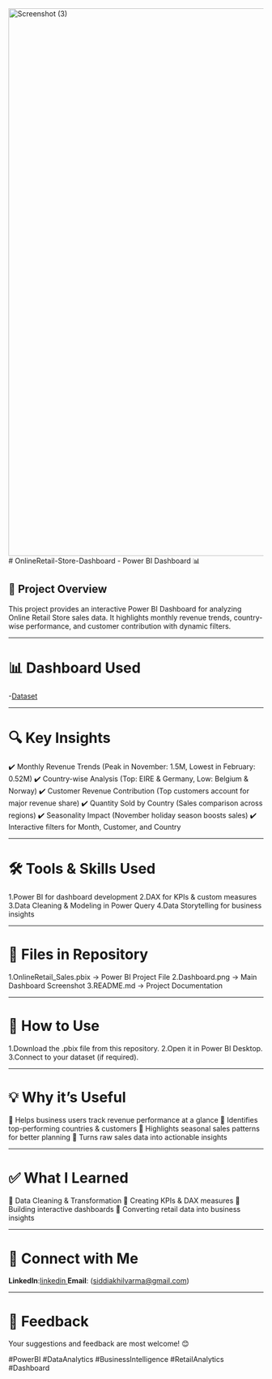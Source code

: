 <img width="1920" height="1080" alt="Screenshot (3)" src="https://github.com/user-attachments/assets/bae7f505-43de-4883-8b64-f202e6e79713" />
# OnlineRetail-Store-Dashboard - Power BI Dashboard 📊

## 📌 Project Overview
This project provides an interactive Power BI Dashboard for analyzing Online Retail Store sales data.
It highlights monthly revenue trends, country-wise performance, and customer contribution with dynamic filters.

---

# 📊 Dashboard Used
-<a href="https://github.com/Akhilvarma377/OnlineRetail-Store-Dashboard/blob/main/Online%20Retail.xlsx">Dataset</a>

---

# 🔍 Key Insights
✔️ Monthly Revenue Trends (Peak in November: 1.5M, Lowest in February: 0.52M)
✔️ Country-wise Analysis (Top: EIRE & Germany, Low: Belgium & Norway)
✔️ Customer Revenue Contribution (Top customers account for major revenue share)
✔️ Quantity Sold by Country (Sales comparison across regions)
✔️ Seasonality Impact (November holiday season boosts sales)
✔️ Interactive filters for Month, Customer, and Country

---

# 🛠 Tools & Skills Used
1.Power BI for dashboard development
2.DAX for KPIs & custom measures
3.Data Cleaning & Modeling in Power Query
4.Data Storytelling for business insights

---

# 📂 Files in Repository
1.OnlineRetail_Sales.pbix → Power BI Project File
2.Dashboard.png → Main Dashboard Screenshot
3.README.md → Project Documentation

---

# 🚀 How to Use
1.Download the .pbix file from this repository.
2.Open it in Power BI Desktop.
3.Connect to your dataset (if required).

---

# 💡 Why it’s Useful
🔹 Helps business users track revenue performance at a glance
🔹 Identifies top-performing countries & customers
🔹 Highlights seasonal sales patterns for better planning
🔹 Turns raw sales data into actionable insights

---

# ✅ What I Learned
🔹 Data Cleaning & Transformation
🔹 Creating KPIs & DAX measures
🔹 Building interactive dashboards
🔹 Converting retail data into business insights

---

# 🔗 Connect with Me
**LinkedIn**:<a href="https://www.linkedin.com/in/akhilvarma8/">linkedin </a>
**Email**: (siddiakhilvarma@gmail.com)

---

# 📢 Feedback
Your suggestions and feedback are most welcome! 😊

#PowerBI #DataAnalytics #BusinessIntelligence #RetailAnalytics #Dashboard
